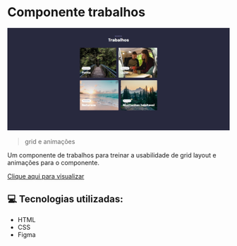 # Componente trabalhos

<img src=".github/preview-componente-trabalhos.jpg" alt="Preview do site de componente trabalhos." />

> grid e animações

Um componente de trabalhos para treinar a usabilidade de grid layout e animações para o componente.

[Clique aqui para visualizar](https://ericodesenvolvedor.github.io/componente-trabalhos/)

## 💻 Tecnologias utilizadas: 

- HTML
- CSS
- Figma